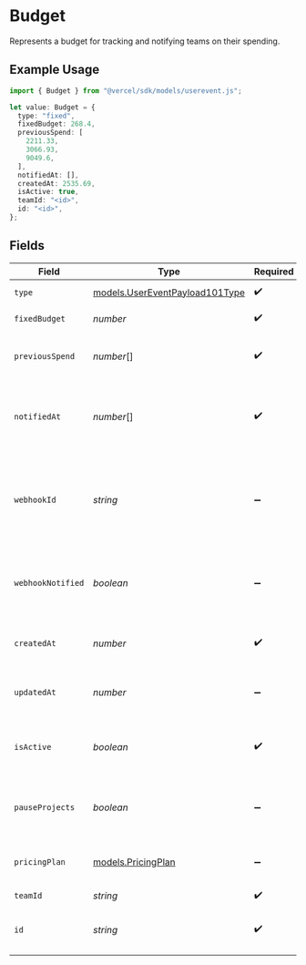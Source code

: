 # Budget

Represents a budget for tracking and notifying teams on their spending.

## Example Usage

```typescript
import { Budget } from "@vercel/sdk/models/userevent.js";

let value: Budget = {
  type: "fixed",
  fixedBudget: 268.4,
  previousSpend: [
    2211.33,
    3066.93,
    9049.6,
  ],
  notifiedAt: [],
  createdAt: 2535.69,
  isActive: true,
  teamId: "<id>",
  id: "<id>",
};
```

## Fields

| Field                                                                  | Type                                                                   | Required                                                               | Description                                                            |
| ---------------------------------------------------------------------- | ---------------------------------------------------------------------- | ---------------------------------------------------------------------- | ---------------------------------------------------------------------- |
| `type`                                                                 | [models.UserEventPayload101Type](../models/usereventpayload101type.md) | :heavy_check_mark:                                                     | The budget type                                                        |
| `fixedBudget`                                                          | *number*                                                               | :heavy_check_mark:                                                     | Budget amount                                                          |
| `previousSpend`                                                        | *number*[]                                                             | :heavy_check_mark:                                                     | Array of the last 3 months of spend data                               |
| `notifiedAt`                                                           | *number*[]                                                             | :heavy_check_mark:                                                     | Array of 50, 75, 100 to keep track of notifications sent out           |
| `webhookId`                                                            | *string*                                                               | :heavy_minus_sign:                                                     | Webhook id that corresponds to a webhook in Cosmos webhook collection  |
| `webhookNotified`                                                      | *boolean*                                                              | :heavy_minus_sign:                                                     | Keep track if the webhook has been called for the month                |
| `createdAt`                                                            | *number*                                                               | :heavy_check_mark:                                                     | Date time when budget is created                                       |
| `updatedAt`                                                            | *number*                                                               | :heavy_minus_sign:                                                     | Date time when budget is updated last                                  |
| `isActive`                                                             | *boolean*                                                              | :heavy_check_mark:                                                     | Is the budget currently active for a customer                          |
| `pauseProjects`                                                        | *boolean*                                                              | :heavy_minus_sign:                                                     | Should all projects be paused if budget is exceeded                    |
| `pricingPlan`                                                          | [models.PricingPlan](../models/pricingplan.md)                         | :heavy_minus_sign:                                                     | The acive pricing plan the team is billed with                         |
| `teamId`                                                               | *string*                                                               | :heavy_check_mark:                                                     | Partition key                                                          |
| `id`                                                                   | *string*                                                               | :heavy_check_mark:                                                     | Sort key that needs to be unique per teamId                            |